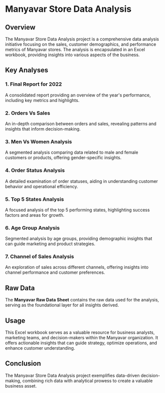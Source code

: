 # Manyavar Store Data Analysis

## Overview

The Manyavar Store Data Analysis project is a comprehensive data analysis initiative focusing on the sales, customer demographics, and performance metrics of Manyavar stores. The analysis is encapsulated in an Excel workbook, providing insights into various aspects of the business.

## Key Analyses

### 1. Final Report for 2022
A consolidated report providing an overview of the year's performance, including key metrics and highlights.

### 2. Orders Vs Sales
An in-depth comparison between orders and sales, revealing patterns and insights that inform decision-making.

### 3. Men Vs Women Analysis
A segmented analysis comparing data related to male and female customers or products, offering gender-specific insights.

### 4. Order Status Analysis
A detailed examination of order statuses, aiding in understanding customer behavior and operational efficiency.

### 5. Top 5 States Analysis
A focused analysis of the top 5 performing states, highlighting success factors and areas for growth.

### 6. Age Group Analysis
Segmented analysis by age groups, providing demographic insights that can guide marketing and product strategies.

### 7. Channel of Sales Analysis
An exploration of sales across different channels, offering insights into channel performance and customer preferences.

## Raw Data

The **Manyavar Raw Data Sheet** contains the raw data used for the analysis, serving as the foundational layer for all insights derived.

## Usage

This Excel workbook serves as a valuable resource for business analysts, marketing teams, and decision-makers within the Manyavar organization. It offers actionable insights that can guide strategy, optimize operations, and enhance customer understanding.

## Conclusion

The Manyavar Store Data Analysis project exemplifies data-driven decision-making, combining rich data with analytical prowess to create a valuable business asset.
